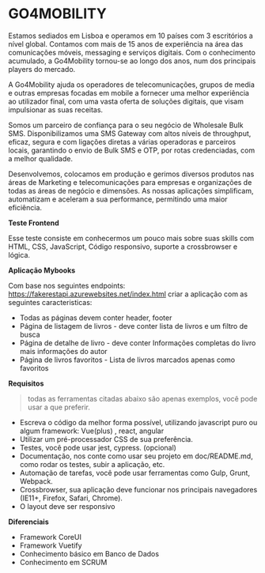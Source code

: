 # GO4MOBILITY

Estamos sediados em Lisboa e operamos em 10 países com 3 escritórios a nível global. Contamos com mais de 15 anos de experiência na área das comunicações móveis, messaging e serviços digitais. Com o conhecimento acumulado, a Go4Mobility tornou-se ao longo dos anos, num dos principais players do mercado.

A Go4Mobility ajuda os operadores de telecomunicações, grupos de media e outras empresas focadas em mobile a fornecer uma melhor experiência ao utilizador final, com uma vasta oferta de soluções digitais, que visam impulsionar as suas receitas.

Somos um parceiro de confiança para o seu negócio de Wholesale Bulk SMS. Disponibilizamos uma SMS Gateway com altos níveis de throughput, eficaz, segura e com ligações diretas a várias operadoras e parceiros locais, garantindo o envio de Bulk SMS e OTP, por rotas credenciadas, com a melhor qualidade.

Desenvolvemos, colocamos em produção e gerimos diversos produtos nas áreas de Marketing e telecomunicações para empresas e organizações de todas as áreas de negócio e dimensões. As nossas aplicações simplificam, automatizam e aceleram a sua performance, permitindo uma maior eficiência.

**Teste Frontend**

Esse teste consiste em conhecermos um pouco mais sobre suas skills com HTML, CSS, JavaScript, Código responsivo, suporte a crossbrowser e lógica.

**Aplicação Mybooks**

Com base nos seguintes endpoints: https://fakerestapi.azurewebsites.net/index.html criar a aplicação com as seguintes caracteristicas:

- Todas as páginas devem conter header, footer
- Página de listagem de livros - deve conter lista de livros  e um filtro de busca
- Página de detalhe de livro - deve conter Informações completas do livro mais informações do autor
- Página de livros favoritos - Lista de livros marcados apenas como favoritos

**Requisitos**

> todas as ferramentas citadas abaixo são apenas exemplos, você pode usar a que preferir.

-   Escreva o código da melhor forma possível, utilizando javascript puro ou algum framework: Vue(plus) , react, angular
-   Utilizar um pré-processador CSS de sua preferência.
-   Testes, você pode usar jest, cypress. (opcional)
-   Documentação, nos conte como usar seu projeto em doc/README.md, como rodar os testes, subir a aplicação, etc.
-   Automação de tarefas, você pode usar ferramentas como Gulp, Grunt, Webpack.
-   Crossbrowser, sua aplicação deve funcionar nos principais navegadores (IE11+, Firefox, Safari, Chrome).
-   O layout deve ser responsivo

**Diferenciais**

- Framework CoreUI
- Framework Vuetify
- Conhecimento básico em Banco de Dados
- Conhecimento em SCRUM
